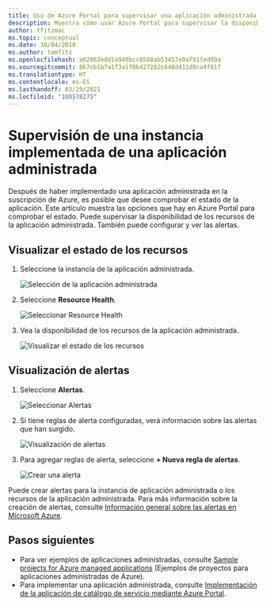 ```yaml
---
title: Uso de Azure Portal para supervisar una aplicación administrada
description: Muestra cómo usar Azure Portal para supervisar la disponibilidad y las alertas de una aplicación administrada.
author: tfitzmac
ms.topic: conceptual
ms.date: 10/04/2018
ms.author: tomfitz
ms.openlocfilehash: a02062edd1a940bcc6588ab53457e0af91fedd9a
ms.sourcegitcommit: 867cb1b7a1f3a1f0b427282c648d411d0ca4f81f
ms.translationtype: HT
ms.contentlocale: es-ES
ms.lasthandoff: 03/19/2021
ms.locfileid: "100578275"
---
```

# <a name="monitor-a-deployed-instance-of-a-managed-application"></a>Supervisión de una instancia implementada de una aplicación administrada

Después de haber implementado una aplicación administrada en la suscripción de Azure, es posible que desee comprobar el estado de la aplicación. Este artículo muestra las opciones que hay en Azure Portal para comprobar el estado. Puede supervisar la disponibilidad de los recursos de la aplicación administrada. También puede configurar y ver las alertas.

## <a name="view-resource-health"></a>Visualizar el estado de los recursos

1. Seleccione la instancia de la aplicación administrada.

   ![Selección de la aplicación administrada](./media/monitor-managed-application-portal/select-managed-application.png)

1. Seleccione **Resource Health**.

   ![Seleccionar Resource Health](./media/monitor-managed-application-portal/select-resource-health.png)

1. Vea la disponibilidad de los recursos de la aplicación administrada.

   ![Visualizar el estado de los recursos](./media/monitor-managed-application-portal/view-health.png)

## <a name="view-alerts"></a>Visualización de alertas

1. Seleccione **Alertas**.

   ![Seleccionar Alertas](./media/monitor-managed-application-portal/select-alerts.png)

1. Si tiene reglas de alerta configuradas, verá información sobre las alertas que han surgido.

   ![Visualización de alertas](./media/monitor-managed-application-portal/view-alerts.png)

1. Para agregar reglas de alerta, seleccione **+ Nueva regla de alertas**.

   ![Crear una alerta](./media/monitor-managed-application-portal/create-new-alert.png)

Puede crear alertas para la instancia de aplicación administrada o los recursos de la aplicación administrada. Para más información sobre la creación de alertas, consulte [Información general sobre las alertas en Microsoft Azure](../../azure-monitor/alerts/alerts-overview.md).

## <a name="next-steps"></a>Pasos siguientes

* Para ver ejemplos de aplicaciones administradas, consulte [Sample projects for Azure managed applications](sample-projects.md) (Ejemplos de proyectos para aplicaciones administradas de Azure).
* Para implementar una aplicación administrada, consulte [Implementación de la aplicación de catálogo de servicio mediante Azure Portal](deploy-service-catalog-quickstart.md).